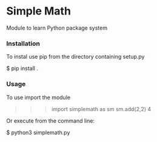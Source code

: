 #  Simple Math

Module to learn Python package system

### Installation

To instal use pip  from the directory containing setup.py

  $ pip install .

### Usage

To use import the module

  >>> import simplemath as sm
  >>> sm.add(2,2)
  4

Or execute from the command line:

  $ python3 simplemath.py
